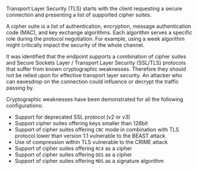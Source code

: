 Transport Layer Security (TLS) starts with the client requesting a secure connection and presenting a list of supported
cipher suites.

A cipher suite is a list of authentication, encryption, message authentication code (MAC), and key exchange algorithms.
Each algorithm serves a specific role during the protocol negotiation. For example, using a week algorithm might
critically impact the security of the whole channel.

It was identified that the endpoint supports a combination of cipher suites and Secure Sockets Layer / Transport Layer
Security (SSL/TLS) protocols that suffer from known cryptographic weaknesses. Therefore they should not be relied upon
for effective transport layer security. An attacker who can eavesdrop on the connection could influence or
decrypt the traffic passing by.

Cryptographic weaknesses have been demonstrated for all the following configurations:

* Support for deprecated SSL protocol (v2 or v3)
* Support cipher suites offering keys smaller than 128bit
* Support of cipher suites offering `CBC` mode in combination with TLS protocol lower than version 1.1 vulnerable to the
  BEAST attack
* Use of compression within TLS vulnerable to the CRIME attack
* Support of cipher suites offering `RC4` as a cipher
* Support of cipher suites offering `DES` as a cipher
* Support of cipher suites offering `MD5` as a signature algorithm
